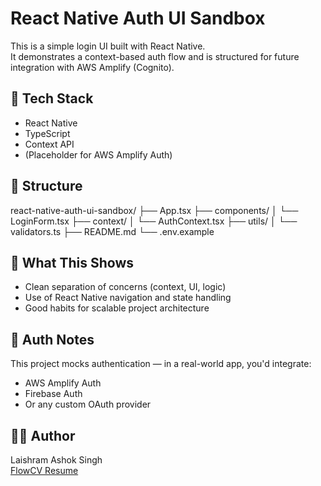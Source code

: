 # React Native Auth UI Sandbox

This is a simple login UI built with React Native.  
It demonstrates a context-based auth flow and is structured for future integration with AWS Amplify (Cognito).

## 🔧 Tech Stack

- React Native
- TypeScript
- Context API
- (Placeholder for AWS Amplify Auth)

## 📁 Structure
react-native-auth-ui-sandbox/
├── App.tsx
├── components/
│   └── LoginForm.tsx
├── context/
│   └── AuthContext.tsx
├── utils/
│   └── validators.ts
├── README.md
└── .env.example



## 🧠 What This Shows

- Clean separation of concerns (context, UI, logic)
- Use of React Native navigation and state handling
- Good habits for scalable project architecture

## 🔐 Auth Notes

This project mocks authentication — in a real-world app, you'd integrate:
- AWS Amplify Auth
- Firebase Auth
- Or any custom OAuth provider

## 👨‍💻 Author

Laishram Ashok Singh  
[FlowCV Resume](https://flowcv.com/resume/tg0hofn8kq6a)
